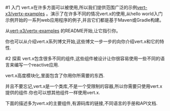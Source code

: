#1 入门
vert.x在许多方面可以被使用,所以我们提供范围广泛的示例[vert-x3/vertx-examples](https://github.com/vert-x3/vertx-examples/tree/master/web-examples) 。演示了在许多不同的情况vert.x的使用,从hello world入门示例开始的一系列web应用程序的例子,并且它们都是基于Maven或Gradle构建。

从[vert-x3/vertx-examples](https://github.com/vert-x3/vertx-examples/tree/master/web-examples) 的README开始,让它指引你。

你也可以从介绍vert.x系列博文开始,这些博文一步一步的向你介绍vert.x和它的特性.

#2 探索
vert.x包含很多不同的组件,这些组件被设计让你很容易使用一些不同的语言来编写一个reactive应用.

vert.x高度模块化,里面包含了你用你所需要的东西.

并且不要忘记,vert.x是一个类库,不是一个受限制的容器,所以你需要只使用vert.x提供的组件.你也可以想其他组件一样使用vert.x.

下面的描述多为vert.x的主要组件,有源码库的链接,不同语言的手册和API文档.





















































